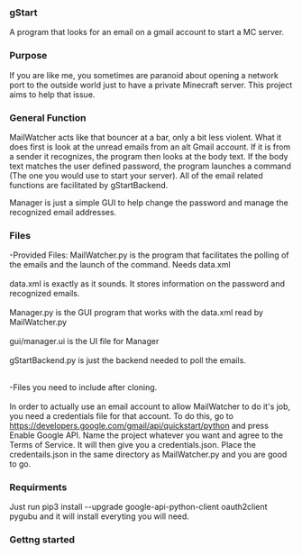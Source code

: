 ### gStart
A program that looks for an email on a gmail account to start a MC server.

### Purpose
If you are like me, you sometimes are paranoid about opening a network port to the outside world just to have a private Minecraft server. This project aims to help that issue.
### General Function
MailWatcher acts like that bouncer at a bar, only a bit less violent. What it does first is look at the unread emails from an alt Gmail account. If it is from a sender it recognizes, the program then looks at the body text. If the body text matches the user defined password, the program launches a command (The one you would use to start your server). All of the email related functions are facilitated by gStartBackend.

Manager is just a simple GUI to help change the password and manage the recognized email addresses.

### Files
-Provided Files:
MailWatcher.py is the program that facilitates the polling of the emails and the launch of the command. Needs data.xml <br></br>
data.xml is exactly as it sounds. It stores information on the password and recognized emails. <br></br>
Manager.py is the GUI program that works with the data.xml read by MailWatcher.py<br></br>
gui/manager.ui is the UI file for Manager<br></br>
gStartBackend.py is just the backend needed to poll the emails.<br></br>

-Files you need to include after cloning.<br></br>
In order to actually use an email account to allow MailWatcher to do it's job, you need a credentials file for that account. To do this, go to https://developers.google.com/gmail/api/quickstart/python and press Enable Google API. Name the project whatever you want and agree to the Terms of Service. It will then give you a credentials.json. Place the credentails.json in the same directory as MailWatcher.py and you are good to go.

### Requirments
Just run pip3 install --upgrade google-api-python-client oauth2client pygubu and it will install everyting you will need.

### Gettng started
